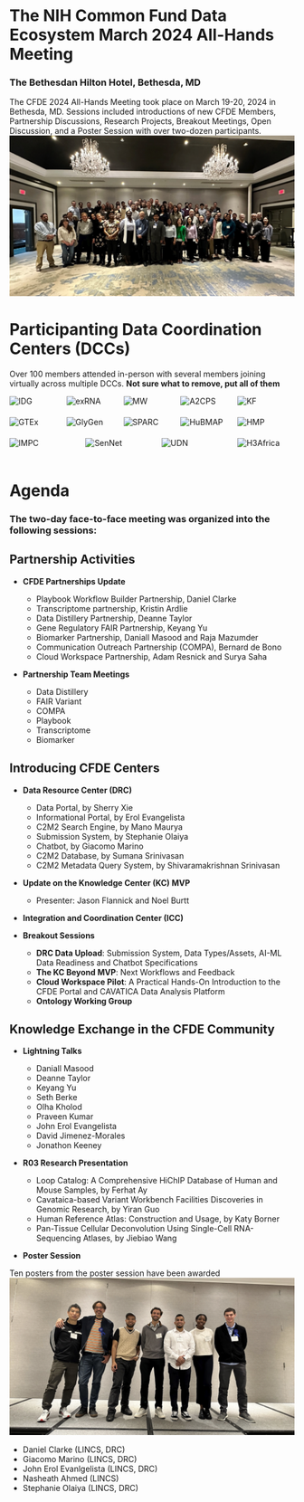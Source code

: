 # The NIH Common Fund Data Ecosystem March 2024 All-Hands Meeting

### The Bethesdan Hilton Hotel, Bethesda, MD

The CFDE 2024 All-Hands Meeting took place on March 19-20, 2024 in Bethesda, MD.  Sessions included introductions of new CFDE Members, Partnership Discussions, Research Projects, Breakout Meetings, Open Discussion, and a Poster Session with over two-dozen participants.
![f2f](/drc-portals/public/img/Mar2024f2f.png)

# Participanting Data Coordination Centers (DCCs)
Over 100 members attended in-person with several members joining virtually across multiple DCCs.
**Not sure what to remove, put all of them**
<style>
    .image-row {
        display: flex;
        justify-content: space-between;
        flex-wrap: wrap;
    }

    .image-container {
        width: 20%;
        margin-bottom: 20px;
    }

    .image-container img {
        max-width: 100%;
        height: auto;
        display: block;
    }
</style>

<div class="image-row">
    <div class="image-container">
        <img src="https://info.cfde.cloud/_next/image?url=%2Fimg%2FIDG.png&w=3840&q=75" alt="IDG">
    </div>
    <div class="image-container">
        <img src="https://info.cfde.cloud/_next/image?url=%2Fimg%2FexRNA.png&w=3840&q=75" alt="exRNA">
    </div>
    <div class="image-container">
        <img src="https://info.cfde.cloud/_next/image?url=%2Fimg%2FMetabolomics.png&w=3840&q=75" alt="MW">
    </div>
    <div class="image-container">
        <img src="https://info.cfde.cloud/_next/image?url=%2Fimg%2FA2CPS.png&w=3840&q=75" alt="A2CPS">
    </div>
    <div class="image-container">
        <img src="https://info.cfde.cloud/_next/image?url=%2Fimg%2FKids%20First.png&w=3840&q=75" alt="KF">
    </div>
</div>
<div class="image-row">
    <div class="image-container">
        <img src="https://info.cfde.cloud/_next/image?url=%2Fimg%2FGTEx.png&w=3840&q=75" alt="GTEx">
    </div>
    <div class="image-container">
        <img src="https://info.cfde.cloud/_next/image?url=https%3A%2F%2Fcfde-drc.s3.amazonaws.com%2Fassets%2Fimg%2Fglygen.png&w=3840&q=75" alt="GlyGen">
    </div>
    <div class="image-container">
        <img src="https://info.cfde.cloud/img/SPARC.svg" alt="SPARC">
    </div>
    <div class="image-container">
        <img src="https://info.cfde.cloud/_next/image?url=%2Fimg%2FHuBMAP.png&w=3840&q=75" alt="HuBMAP">
    </div>
    <div class="image-container">
        <img src="https://info.cfde.cloud/_next/image?url=%2Fimg%2FHMP.png&w=3840&q=75" alt="HMP">
    </div>
</div>
<div class="image-row">
      <div class="image-container">
        <img src="https://info.cfde.cloud/img/KOMP2.svg" alt="IMPC">
    </div>
    <div class="image-container">
        <img src="https://info.cfde.cloud/_next/image?url=%2Fimg%2FSenNet.png&w=3840&q=75" alt="SenNet">
    </div>
    <div class="image-container">
        <img src="https://info.cfde.cloud/_next/image?url=%2Fimg%2FUDN.png&w=3840&q=75" alt="UDN">
    </div>
    <div class="image-container">
        <img src="https://info.cfde.cloud/_next/image?url=%2Fimg%2Fh3africa.png&w=3840&q=75" alt="H3Africa">
    </div>
</div>


# Agenda

### The two-day face-to-face meeting was organized into the following sessions:

## Partnership Activities
- **CFDE Partnerships Update** 
  -  Playbook Workflow Builder Partnership, Daniel Clarke
  -  Transcriptome partnership, Kristin Ardlie
  -  Data Distillery Partnership, Deanne Taylor
  -  Gene Regulatory FAIR Partnership, Keyang Yu
  -  Biomarker Partnership, Daniall Masood and Raja Mazumder
  -  Communication Outreach Partnership (COMPA), Bernard de Bono
  -  Cloud Workspace Partnership, Adam Resnick and Surya Saha

-  **Partnership Team Meetings**
   -  Data Distillery   
   -  FAIR Variant
   -  COMPA
   -  Playbook
   -  Transcriptome
   -  Biomarker
  

 ## Introducing CFDE Centers
- **Data Resource Center (DRC)**
   -  Data Portal, by Sherry Xie
   -  Informational Portal, by Erol Evangelista
   -  C2M2 Search Engine, by Mano Maurya
   -  Submission System, by Stephanie Olaiya
   -  Chatbot, by Giacomo Marino
   -  C2M2 Database, by Sumana Srinivasan
   -  C2M2 Metadata Query System, by Shivaramakrishnan Srinivasan
  
-  **Update on the Knowledge Center (KC) MVP**
   -  Presenter: Jason Flannick and Noel Burtt
  
-  **Integration and Coordination Center (ICC)**
  
-  **Breakout Sessions** 
   -  **DRC Data Upload**: Submission System, Data Types/Assets, AI-ML Data Readiness and Chatbot Specifications
   -  **The KC Beyond MVP**: Next Workflows and Feedback
   -  **Cloud Workspace Pilot**: A Practical Hands-On Introduction to the CFDE Portal and CAVATICA Data Analysis Platform
   -  **Ontology Working Group**
  
## Knowledge Exchange in the CFDE Community
-  **Lightning Talks**
   - Daniall Masood
   - Deanne Taylor
   - Keyang Yu
   - Seth Berke
   - Olha Kholod
   - Praveen Kumar
   - John Erol Evangelista
   - David Jimenez-Morales
   - Jonathon Keeney
  
-  **R03 Research Presentation**
   -  Loop Catalog: A Comprehensive HiChIP Database of Human and Mouse Samples, by Ferhat Ay
   -  Cavataica-based Variant Workbench Facilities Discoveries in Genomic Research, by Yiran Guo
   -  Human Reference Atlas: Construction and Usage, by Katy Borner
   -  Pan-Tissue Cellular Deconvolution Using Single-Cell RNA-Sequencing Atlases, by Jiebiao Wang

-  **Poster Session** 

Ten posters from the poster session have been awarded
  ![poster-winners](/drc-portals/public/img/poster-winners.png)

   - Daniel Clarke (LINCS, DRC)
   - Giacomo Marino (LINCS, DRC)
   - John Erol Evanlgelista (LINCS, DRC)
   - Nasheath Ahmed (LINCS)
   - Stephanie Olaiya (LINCS, DRC)


